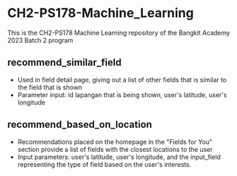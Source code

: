 # CH2-PS178-Machine_Learning
This is the CH2-PS178 Machine Learning repository of the Bangkit Academy 2023 Batch 2 program

## recommend_similar_field
- Used in field detail page, giving out a list of other fields that is similar to the field that is shown
- Parameter input: id lapangan that is being shown, user's latitude, user's longitude

## recommend_based_on_location
- Recommendations placed on the homepage in the "Fields for You" section provide a list of fields with the closest locations to the user
- Input parameters: user's latitude, user's longitude, and the input_field representing the type of field based on the user's interests.
